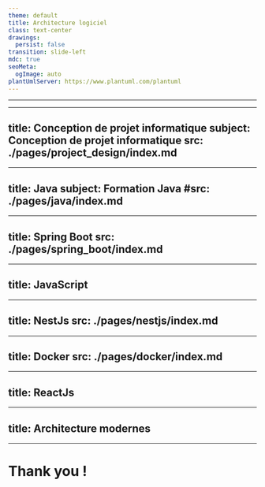 ```yaml
---
theme: default
title: Architecture logiciel
class: text-center
drawings:
  persist: false
transition: slide-left
mdc: true
seoMeta:
  ogImage: auto
plantUmlServer: https://www.plantuml.com/plantuml
---
```


<Cover title="Architecture logiciel" />

---

<Toc columns=2 maxDepth=2 />

---
title: Conception de projet informatique
subject: Conception de projet informatique
src: ./pages/project_design/index.md
---

<Cover title="Conception de projet informatique" />

---
title: Java
subject: Formation Java
#src: ./pages/java/index.md
---

<Cover title="Java" />

---
title: Spring Boot
src: ./pages/spring_boot/index.md
---

<Cover title="Spring Boot" />

---
title: JavaScript
---

<Cover title="JavaScript" />

---
title: NestJs
src: ./pages/nestjs/index.md
---

<Cover title="NestJs" />

---
title: Docker
src: ./pages/docker/index.md
---

<Cover title="Docker" />

---
title: ReactJs
---

<Cover title="ReactJs" />

---
title: Architecture modernes
---

<Cover title="Architecture modernes" />

---

# Thank you !